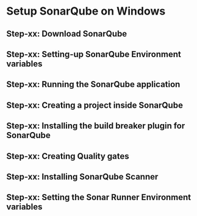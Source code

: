 # Setup SonarQube on Windows

## Step-xx: Download SonarQube

## Step-xx: Setting-up SonarQube Environment variables

## Step-xx: Running the SonarQube application

## Step-xx: Creating a project inside SonarQube

## Step-xx: Installing the build breaker plugin for SonarQube

## Step-xx: Creating Quality gates

## Step-xx: Installing SonarQube Scanner

## Step-xx: Setting the Sonar Runner Environment variables
